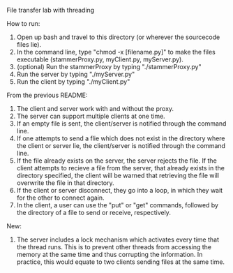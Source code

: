 File transfer lab with threading

How to run:

1. Open up bash and travel to this directory (or wherever the sourcecode files lie).
2. In the command line, type "chmod -x [filename.py]" to make the files executable (stammerProxy.py, myClient.py, myServer.py).
3. (optional) Run the stammerProxy by typing "./stammerProxy.py"
4. Run the server by typing "./myServer.py"
5. Run the client by typing "./myClient.py"

From the previous README:

1. The client and server work with and without the proxy.
2. The server can support multiple clients at one time.
3. If an empty file is sent, the client/server is notified through the command line.
4. If one attempts to send a flie which does not exist in the directory where the client or server lie, the client/server is notified through the command line.
5. If the file already exists on the server, the server rejects the file. If the client attempts to recieve a file from the server, that already exists in the directory specified, the client will be warned that retrieving the file will overwrite the file in that directory.
6. If the client or server disconnect, they go into a loop, in which they wait for the other to connect again.
7. In the client, a user can use the "put" or "get" commands, followed by the directory of a file to send or receive, respectively.

New:

1. The server includes a lock mechanism which activates every time that the thread runs. This is to prevent other threads from accessing the memory at the same time and thus corrupting the information. In practice, this would equate to two clients sending files at the same time.

